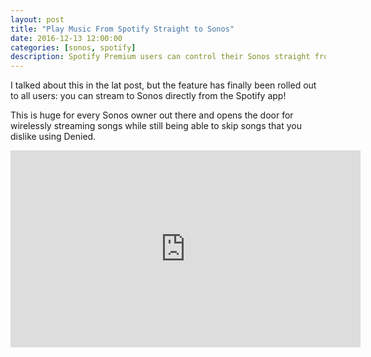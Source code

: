 ```yaml
---
layout: post
title: "Play Music From Spotify Straight to Sonos"
date: 2016-12-13 12:00:00
categories: [sonos, spotify]
description: Spotify Premium users can control their Sonos straight from the Spotify app.
---
```


I talked about this in the lat post, but the feature has finally been rolled out to all users: you can stream to Sonos directly from the Spotify app! 

This is huge for every Sonos owner out there and opens the door for wirelessly streaming songs while still being able to skip songs that you dislike using Denied.

<iframe width="560" height="315" src="https://www.youtube.com/embed/EuE5YozMBYs" frameborder="0" allowfullscreen></iframe>

